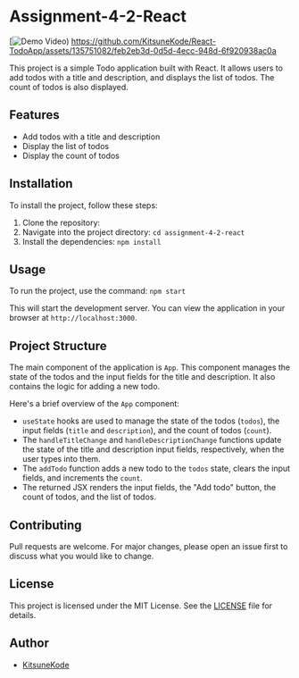 # Assignment-4-2-React

[![Demo Video)](\reactTodo.png)
https://github.com/KitsuneKode/React-TodoApp/assets/135751082/feb2eb3d-0d5d-4ecc-948d-6f920938ac0a


This project is a simple Todo application built with React. It allows users to add todos with a title and description, and displays the list of todos. The count of todos is also displayed.

## Features

- Add todos with a title and description
- Display the list of todos
- Display the count of todos

## Installation

To install the project, follow these steps:

1. Clone the repository: 
2. Navigate into the project directory: `cd assignment-4-2-react`
3. Install the dependencies: `npm install`

## Usage

To run the project, use the command: `npm start`

This will start the development server. You can view the application in your browser at `http://localhost:3000`.

## Project Structure

The main component of the application is `App`. This component manages the state of the todos and the input fields for the title and description. It also contains the logic for adding a new todo.

Here's a brief overview of the `App` component:

- `useState` hooks are used to manage the state of the todos (`todos`), the input fields (`title` and `description`), and the count of todos (`count`).
- The `handleTitleChange` and `handleDescriptionChange` functions update the state of the title and description input fields, respectively, when the user types into them.
- The `addTodo` function adds a new todo to the `todos` state, clears the input fields, and increments the `count`.
- The returned JSX renders the input fields, the "Add todo" button, the count of todos, and the list of todos.

## Contributing

Pull requests are welcome. For major changes, please open an issue first to discuss what you would like to change.



## License

This project is licensed under the MIT License. See the [LICENSE](LICENSE) file for details.

## Author

- [KitsuneKode](https://github.com/KitsuneKode)
